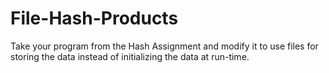 File-Hash-Products
==================

Take your program from the Hash Assignment and modify it to use files for storing the data instead of initializing the data at run-time.
